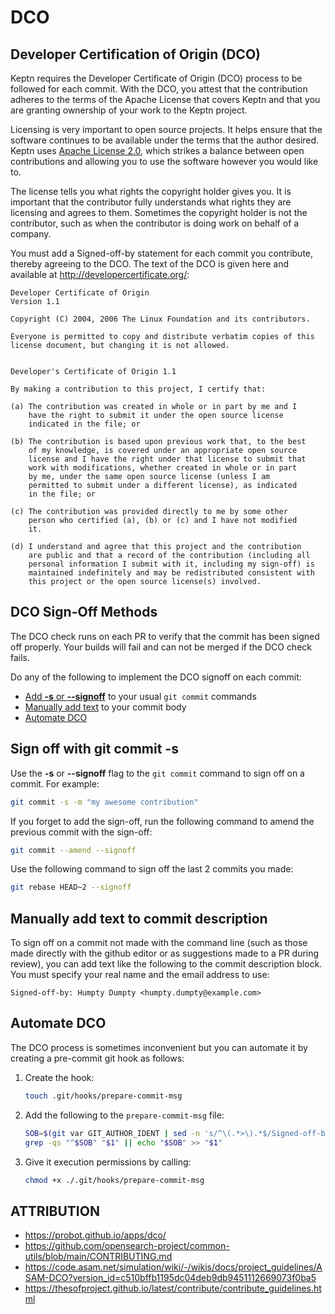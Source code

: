 # DCO

## Developer Certification of Origin (DCO)

Keptn requires the Developer Certificate of Origin (DCO) process
to be followed for each commit.
With the DCO, you attest that the contribution adheres
to the terms of the Apache License that covers Keptn
and that you are granting ownership of your work to the Keptn project.

Licensing is very important to open source projects.
It helps ensure that the software continues to be available under the
terms that the author desired.
Keptn uses [Apache License 2.0](https://github.com/keptn/lifecycle-toolkit/blob/main/LICENSE),
which strikes a balance between open contributions
and allowing you to use the software however you would like to.

The license tells you what rights the copyright holder gives you.
It is important that the contributor fully understands
what rights they are licensing and agrees to them.
Sometimes the copyright holder is not the contributor,
such as when the contributor is doing work on behalf of a company.

You must add a Signed-off-by statement for each commit you contribute,
thereby agreeing to the DCO.
The text of the DCO is given here
and available at <http://developercertificate.org/>:

```text
Developer Certificate of Origin
Version 1.1

Copyright (C) 2004, 2006 The Linux Foundation and its contributors.

Everyone is permitted to copy and distribute verbatim copies of this
license document, but changing it is not allowed.


Developer's Certificate of Origin 1.1

By making a contribution to this project, I certify that:

(a) The contribution was created in whole or in part by me and I
    have the right to submit it under the open source license
    indicated in the file; or

(b) The contribution is based upon previous work that, to the best
    of my knowledge, is covered under an appropriate open source
    license and I have the right under that license to submit that
    work with modifications, whether created in whole or in part
    by me, under the same open source license (unless I am
    permitted to submit under a different license), as indicated
    in the file; or

(c) The contribution was provided directly to me by some other
    person who certified (a), (b) or (c) and I have not modified
    it.

(d) I understand and agree that this project and the contribution
    are public and that a record of the contribution (including all
    personal information I submit with it, including my sign-off) is
    maintained indefinitely and may be redistributed consistent with
    this project or the open source license(s) involved.
```

## DCO Sign-Off Methods

The DCO check runs on each PR to verify
that the commit has been signed off properly.
Your builds will fail and can not be merged if the DCO check fails.

Do any of the following
to implement the DCO signoff on each commit:

* [Add **-s** or **--signoff**](#sign-off-with-git-commit--s)
  to your usual `git commit` commands
* [Manually add text](#manually-add-text-to-commit-description)
  to your commit body
* [Automate DCO](#automate-dco)

## Sign off with git commit -s

Use the **-s** or **--signoff** flag to the `git commit` command
to sign off on a commit.
For example:

```bash
git commit -s -m "my awesome contribution"
```

If you forget to add the sign-off,
run the following command to amend the previous commit
with the sign-off:

```bash
git commit --amend --signoff
```

Use the following command
to sign off the last 2 commits you made:

```bash
git rebase HEAD~2 --signoff
```

## Manually add text to commit description

To sign off on a commit not made with the command line
(such as those made directly with the github editor
or as suggestions made to a PR during review),
you can add text like the following to the commit description block.
You must specify your real name and the email address to use:

  ```text
  Signed-off-by: Humpty Dumpty <humpty.dumpty@example.com>
  ```

## Automate DCO

The DCO  process is sometimes inconvenient but you can automate it
by creating a pre-commit git hook as follows:

1. Create the hook:

    ``` bash
    touch .git/hooks/prepare-commit-msg
    ```

2. Add the following to the `prepare-commit-msg` file:

    ```bash
    SOB=$(git var GIT_AUTHOR_IDENT | sed -n 's/^\(.*>\).*$/Signed-off-by: \1/p')
    grep -qs "^$SOB" "$1" || echo "$SOB" >> "$1"
    ```

3. Give it execution permissions by calling:

    ```bash
    chmod +x ./.git/hooks/prepare-commit-msg
    ```

## ATTRIBUTION

* <https://probot.github.io/apps/dco/>
* <https://github.com/opensearch-project/common-utils/blob/main/CONTRIBUTING.md>
* <https://code.asam.net/simulation/wiki/-/wikis/docs/project_guidelines/ASAM-DCO?version_id=c510bffb1195dc04deb9db9451112669073f0ba5>
* <https://thesofproject.github.io/latest/contribute/contribute_guidelines.html>
